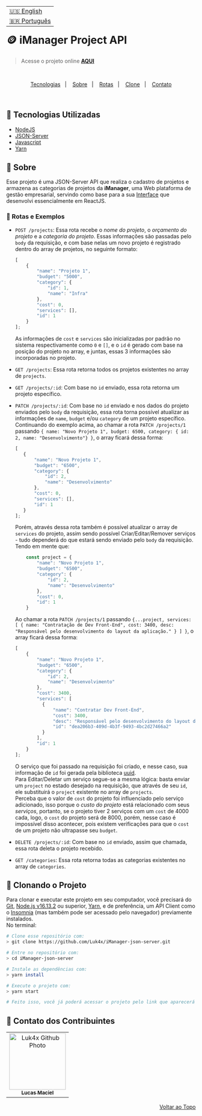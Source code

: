 <table align="right">
  <tr>
    <td>
      <a href="readme-en.md">🇺🇸 English</a>
    </td>
  </tr>
  <tr>
    <td>
      <a href="README.md">🇧🇷 Português</a>
    </td>
  </tr>
</table>
<br>

# 🪙 iManager Project API
> Acesse o projeto online **[AQUI](https://luk4x-imanager-json-server.herokuapp.com/)**

<br>
<p align="center">
  <a href="#-tecnologias-utilizadas">Tecnologias</a>&nbsp;&nbsp;&nbsp;|&nbsp;&nbsp;&nbsp;
  <a href="#-sobre">Sobre</a>&nbsp;&nbsp;&nbsp;|&nbsp;&nbsp;&nbsp;
  <a href="#-rotas-e-exemplos">Rotas</a>&nbsp;&nbsp;&nbsp;|&nbsp;&nbsp;&nbsp;
  <a href="#-clonando-o-projeto">Clone</a>&nbsp;&nbsp;&nbsp;|&nbsp;&nbsp;&nbsp;
  <a href="#-contato-dos-contribuintes">Contato</a>
</p>
<br>

## 🚀 Tecnologias Utilizadas

- [NodeJS](https://nodejs.org)
- [JSON-Server](https://yarnpkg.com/package/json-server)
- [Javascript](https://developer.mozilla.org/en-US/docs/Web/JavaScript)
- [Yarn](https://yarnpkg.com/)

## 📝 Sobre

Esse projeto é uma JSON-Server API que realiza o cadastro de projetos e armazena as categorias de projetos da **iManager**, uma Web plataforma de gestão empresarial, servindo como base para a sua [Interface](https://github.com/Luk4x/iManager) que desenvolvi essencialmente em ReactJS.

### 📃 Rotas e Exemplos

-   `POST /projects`: Essa rota recebe o _nome do projeto_, o _orçamento do projeto_ e a _categoria do projeto_. Essas informações são passadas pelo `body` da requisição, e com base nelas um novo projeto é registrado dentro do array de projetos, no seguinte formato:
    
    ```js
    [
        {
            "name": "Projeto 1",
            "budget": "5000",
            "category": {
                "id": 1,
                "name": "Infra"
            },
            "cost": 0,
            "services": [],
            "id": 1
        }
    ];
    ```

    As informações de `cost` e `services` são inicializadas por padrão no sistema respectivamente como `0` e `[]`, e o `id` é gerado com base na posição do projeto no array, e juntas, essas 3 informações são incorporadas no projeto.<br>

-   `GET /projects`: Essa rota retorna todos os projetos existentes no array de `projects`.

-   `GET /projects/:id`: Com base no `id` enviado, essa rota retorna um projeto específico.

-   `PATCH /projects/:id`: Com base no `id` enviado e nos dados do projeto enviados pelo `body` da requisição, essa rota torna possível atualizar as informações de `name`, `budget` e/ou `category` de um projeto específico.<br/>
    Continuando do exemplo acima, ao chamar a rota `PATCH /projects/1` passando `{ name: "Novo Projeto 1", budget: 6500, category: { id: 2, name: "Desenvolvimento"} }`, o array ficará dessa forma:
    
     ```js
    [
        {
            "name": "Novo Projeto 1",
            "budget": "6500",
            "category": {
                "id": 2,
                "name": "Desenvolvimento"
            },
            "cost": 0,
            "services": [],
            "id": 1
        }
    ];
    ```
    
    Porém, através dessa rota também é possível atualizar o array de `services` do projeto, assim sendo possível Criar/Editar/Remover serviços - tudo dependerá do que estará sendo enviado pelo `body` da requisição. Tendo em mente que:<br/>
    
    ```js
        const project = {
            "name": "Novo Projeto 1",
            "budget": "6500",
            "category": {
                "id": 2,
                "name": "Desenvolvimento"
            },
            "cost": 0,
            "id": 1
        }
    ```
    
    Ao chamar a rota `PATCH /projects/1` passando `{...project, services: [ { name: "Contratação de Dev Front-End", cost: 3400, desc: "Responsável pelo desenvolvimento do layout da aplicação." } ] }`, o array ficará dessa forma:
    
    ```js
    [
        {
            "name": "Novo Projeto 1",
            "budget": "6500",
            "category": {
                "id": 2,
                "name": "Desenvolvimento"
            },
            "cost": 3400,
            "services": [
              {
                  "name": "Contratar Dev Front-End",
                  "cost": 3400,
                  "desc": "Responsável pelo desenvolvimento do layout da aplicação.",
                  "id": "dea206b3-409d-4b3f-9493-4bc2d27466a2"
              }
            ],
            "id": 1
        }
    ];
    ```

    O serviço que foi passado na requisição foi criado, e nesse caso, sua informação de `id` foi gerada pela biblioteca [uuid](https://www.uuidgenerator.net/).<br/>
    Para Editar/Deletar um serviço segue-se a mesma lógica: basta enviar um `project` no estado desejado na requisição, que através de seu `id`, ele substituirá o `project` existente no array de `projects`.<br/>
    Perceba que o valor de `cost` do projeto foi influenciado pelo serviço adicionado, isso porque o _custo do projeto_ está relacionado com seus _serviços_, portanto, se o projeto tiver 2 serviços com um `cost` de 4000 cada, logo, o `cost` do projeto será de 8000, porém, nesse caso é impossível disso acontecer, pois existem verificações para que o `cost` de um projeto não ultrapasse seu `budget`.
    
-   `DELETE /projects/:id`: Com base no `id` enviado, assim que chamada, essa rota deleta o projeto recebido.

-   `GET /categories`: Essa rota retorna todas as categorias existentes no array de `categories`.

## 📖 Clonando o Projeto

Para clonar e executar este projeto em seu computador, você precisará do [Git](https://git-scm.com/), [Node.js v16.13.2](https://nodejs.org/en/) ou superior, [Yarn](https://yarnpkg.com/), e de preferência, um API Client como o [Insomnia](https://insomnia.rest/) (mas também pode ser acessado pelo navegador) previamente instalados.<br>No terminal:

```bash
# Clone esse repositório com:
> git clone https://github.com/Luk4x/iManager-json-server.git

# Entre no repositório com:
> cd iManager-json-server

# Instale as dependências com: 
> yarn install

# Execute o projeto com:
> yarn start

# Feito isso, você já poderá acessar o projeto pelo link que aparecerá no terminal! (algo como http://localhost:3000/ ou http://127.0.0.1:5173/)
```

## 🤝 Contato dos Contribuintes

<table>
  <tr>
    <td align="center">
      <a href="https://www.linkedin.com/in/lucasmacielf/">
        <img src="https://avatars.githubusercontent.com/Luk4x" width="150px;" alt="Luk4x Github Photo"/><br>
        <sub>
          <b>Lucas Maciel</b>
        </sub>
      </a>
    </td>
  </tr>
</table>

<p align="right">
  <a href="#-imanager-project-api">Voltar ao Topo</a>
</p>
